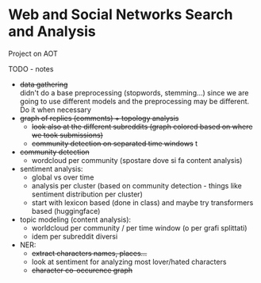 # Web and Social Networks Search and Analysis

Project on AOT

TODO - notes

- ~~data gathering~~  
  didn't do a base preprocessing (stopwords, stemming...) since we are going to use different models and the preprocessing may be different. Do it when necessary
- ~~graph of replies (comments) + topology analysis~~
  - ~~look also at the different subreddits (graph colored based on where we took submissions)~~
  - ~~community detection on separated time windows~~ t
- ~~community detection~~
  - wordcloud per community (spostare dove si fa content analysis)
- sentiment analysis:
  - global vs over time
  - analysis per cluster (based on community detection - things like sentiment distribution per cluster)
  - start with lexicon based (done in class) and maybe try transformers based (huggingface)
- topic modeling (content analysis):
  - worldcloud per community / per time window (o per grafi splittati)
  - idem per subreddit diversi
- NER:
  - ~~extract characters names, places...~~
  - look at sentiment for analyzing most lover/hated characters
  - ~~character co-occurence graph~~
